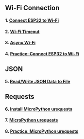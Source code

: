 ## Wi-Fi Connection
#### 1. [Connect ESP32 to Wi-Fi](lesson03-01.md)
#### 2. [Wi-Fi Timeout](lesson03-02.md)
#### 3. [Async Wi-Fi](lesson03-03.md)
#### 4. [Practice: Connect ESP32 to Wi-Fi](lesson03-04.md)

## JSON
#### 5. [Read/Write JSON Data to File](lesson03-05.md)

## Requests
#### 6. [Install MicroPython urequests](lesson03-06.md)
#### 7. [MicroPython urequests](lesson03-07.md)
#### 8. [Practice: MicroPython urequests](lesson03-08.md)
